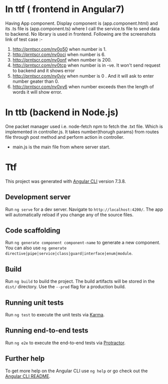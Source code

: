 # In ttf ( frontend in Angular7)
Having App component. Display component is (app.component.html) and its .ts file is (app.component.ts) where I call the service.ts file to send data to backend.
No library is used in frontend.
Following are the screenshots link of test case :-
1. http://prntscr.com/nv0o50 when number is 1.
2. http://prntscr.com/nv0oci when number is 6.
3. http://prntscr.com/nv0onf when number is 200.
4. http://prntscr.com/nv0tcp when number is in -ve. It won't send request to backend and it shows error
5. http://prntscr.com/nv0vjv when number is 0 . And it will ask to enter number geater than 0.
6. http://prntscr.com/nv0xy6 when number exceeds then the length of words it will show error.

# In ttb (backend in Node.js)
One packet manager used i.e. node-fetch npm to fetch the .txt file. Which is implemented in controller.js. It takes number(thorugh params) from routes file through post method and perform action in controller.
* main.js is the main file from where server start.


# Ttf

This project was generated with [Angular CLI](https://github.com/angular/angular-cli) version 7.3.8.

## Development server

Run `ng serve` for a dev server. Navigate to `http://localhost:4200/`. The app will automatically reload if you change any of the source files.

## Code scaffolding

Run `ng generate component component-name` to generate a new component. You can also use `ng generate directive|pipe|service|class|guard|interface|enum|module`.

## Build

Run `ng build` to build the project. The build artifacts will be stored in the `dist/` directory. Use the `--prod` flag for a production build.

## Running unit tests

Run `ng test` to execute the unit tests via [Karma](https://karma-runner.github.io).

## Running end-to-end tests

Run `ng e2e` to execute the end-to-end tests via [Protractor](http://www.protractortest.org/).

## Further help

To get more help on the Angular CLI use `ng help` or go check out the [Angular CLI README](https://github.com/angular/angular-cli/blob/master/README.md).
